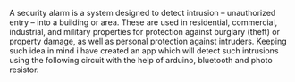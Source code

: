 A security alarm is a system designed to detect intrusion – unauthorized entry – into a building or area. These are used in residential, commercial, industrial, and military properties for protection against burglary (theft) or property damage, as well as personal protection against intruders. Keeping such idea in mind i have created an app which will detect such intrusions using the following circuit with the help of arduino, bluetooth and photo resistor.
